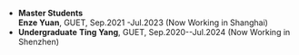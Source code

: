 - <strong>Master Students</strong>  <br>
  **Enze Yuan**, GUET, Sep.2021 -Jul.2023 (Now Working in Shanghai)   <br>
 - <strong>Undergraduate</strong>
  **Ting Yang**, GUET, Sep.2020--Jul.2024 (Now Working in Shenzhen)  <br>
